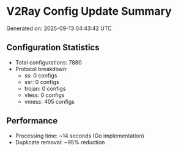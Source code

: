 # V2Ray Config Update Summary
Generated on: 2025-09-13 04:43:42 UTC

## Configuration Statistics
- Total configurations: 7880
- Protocol breakdown:
  - ss: 0 configs
  - ssr: 0 configs
  - trojan: 0 configs
  - vless: 0 configs
  - vmess: 405 configs

## Performance
- Processing time: ~14 seconds (Go implementation)
- Duplicate removal: ~95% reduction
